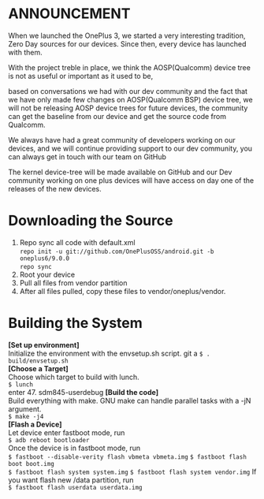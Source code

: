 ANNOUNCEMENT
===
When we launched the OnePlus 3, we started a very interesting tradition, Zero Day sources for our devices. Since then, every device has launched with them.

With the project treble in place, we think the AOSP(Qualcomm) device tree is not as useful or important as it used to be,

based on conversations we had with our dev community and the fact that we have only made few changes on AOSP(Qualcomm BSP) device tree, we will not be releasing AOSP device trees for future devices, the community can get the baseline from our device and get the source code from Qualcomm.

We always have had a great community of developers working on our devices, and we will continue providing support  to our dev community, you can always  get in touch with our team on GitHub

The kernel device-tree will be made available on GitHub and our Dev community working on one plus devices will have access on day one of the releases of the new devices.

Downloading the Source  
===
1. Repo sync all code with default.xml  
`repo init -u git://github.com/OnePlusOSS/android.git -b oneplus6/9.0.0`  
`repo sync`  
2. Root your device  
3. Pull all files from vendor partition
4. After all files pulled, copy these files to vendor/oneplus/vendor.

Building the System  
===
**[Set up environment]**  
Initialize the environment with the envsetup.sh script.  git a
`$ . build/envsetup.sh`  
**[Choose a Target]**  
Choose which target to build with lunch.  
`$ lunch`  
      enter 47. sdm845-userdebug
**[Build the code]**  
Build everything with make. GNU make can handle parallel tasks with a -jN argument.  
`$ make -j4`  
**[Flash a Device]**  
Let device enter fastboot mode, run  
`$ adb reboot bootloader`  
Once the device is in fastboot mode, run  
`$ fastboot --disable-verity flash vbmeta vbmeta.img`
`$ fastboot flash boot boot.img`  
`$ fastboot flash system system.img` 
`$ fastboot flash system vendor.img` 
If you want flash new /data partition, run  
`$ fastboot flash userdata userdata.img`

